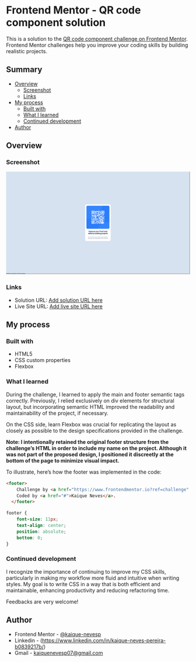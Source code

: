 # Frontend Mentor - QR code component solution

This is a solution to the [QR code component challenge on Frontend Mentor](https://www.frontendmentor.io/challenges/qr-code-component-iux_sIO_H). Frontend Mentor challenges help you improve your coding skills by building realistic projects. 

## Summary

- [Overview](#overview)
  - [Screenshot](#screenshot)
  - [Links](#links)
- [My process](#my-process)
  - [Built with](#built-with)
  - [What I learned](#what-i-learned)
  - [Continued development](#continued-development)
- [Author](#author)

## Overview

### Screenshot

![](./images/Solution-Desktop.png)


### Links

- Solution URL: [Add solution URL here](https://your-solution-url.com)
- Live Site URL: [Add live site URL here](https://your-live-site-url.com)

## My process

### Built with

- HTML5
- CSS custom properties
- Flexbox


### What I learned

During the challenge, I learned to apply the main and footer semantic tags correctly. Previously, I relied exclusively on div elements for structural layout, but incorporating semantic HTML improved the readability and maintainability of the project, if necessary.

On the CSS side, learn Flexbox was crucial for replicating the layout as closely as possible to the design specifications provided in the challenge.

**Note: I intentionally retained the original footer structure from the challenge’s HTML in order to include my name on the project. Although it was not part of the proposed design, I positioned it discreetly at the bottom of the page to minimize visual impact.**

To illustrate, here’s how the footer was implemented in the code:

```html
<footer>
    Challenge by <a href="https://www.frontendmentor.io?ref=challenge" target="_blank">Frontend Mentor</a>.
    Coded by <a href="#">Kaique Neves</a>.
  </footer>
```
```css
footer {
    font-size: 11px;
    text-align: center;
    position: absolute;
    bottom: 0;
}
```

### Continued development

I recognize the importance of continuing to improve my CSS skills, particularly in making my workflow more fluid and intuitive when writing styles. My goal is to write CSS in a way that is both efficient and maintainable, enhancing productivity and reducing refactoring time.

Feedbacks are very welcome!

## Author

- Frontend Mentor - [@kaique-nevesp](https://www.frontendmentor.io/profile/kaique-nevesp)
- Linkedin - (https://www.linkedin.com/in/kaique-neves-pereira-b0839217b/)
- Gmail - kaiquenevesp07@gmail.com
